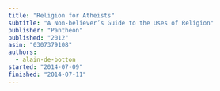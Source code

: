 ```yaml
---
title: "Religion for Atheists"
subtitle: "A Non-believer’s Guide to the Uses of Religion"
publisher: "Pantheon"
published: "2012"
asin: "0307379108"
authors:
  - alain-de-botton
started: "2014-07-09"
finished: "2014-07-11"
---
```

